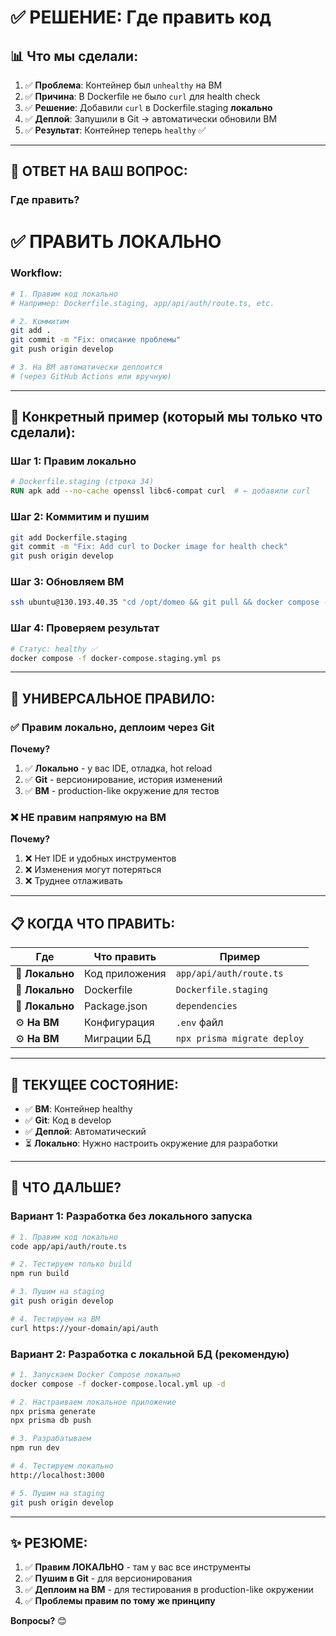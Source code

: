 # ✅ РЕШЕНИЕ: Где править код

## 📊 Что мы сделали:

1. ✅ **Проблема**: Контейнер был `unhealthy` на ВМ
2. ✅ **Причина**: В Dockerfile не было `curl` для health check
3. ✅ **Решение**: Добавили `curl` в Dockerfile.staging **локально**
4. ✅ **Деплой**: Запушили в Git → автоматически обновили ВМ
5. ✅ **Результат**: Контейнер теперь `healthy` ✅

---

## 🎯 ОТВЕТ НА ВАШ ВОПРОС:

### **Где править?**

# ✅ **ПРАВИТЬ ЛОКАЛЬНО**

### Workflow:

```bash
# 1. Правим код локально
# Например: Dockerfile.staging, app/api/auth/route.ts, etc.

# 2. Коммитим
git add .
git commit -m "Fix: описание проблемы"
git push origin develop

# 3. На ВМ автоматически деплоится
# (через GitHub Actions или вручную)
```

---

## 📝 Конкретный пример (который мы только что сделали):

### Шаг 1: Правим локально

```dockerfile
# Dockerfile.staging (строка 34)
RUN apk add --no-cache openssl libc6-compat curl  # ← добавили curl
```

### Шаг 2: Коммитим и пушим

```bash
git add Dockerfile.staging
git commit -m "Fix: Add curl to Docker image for health check"
git push origin develop
```

### Шаг 3: Обновляем ВМ

```bash
ssh ubuntu@130.193.40.35 "cd /opt/domeo && git pull && docker compose -f docker-compose.staging.yml up -d --build"
```

### Шаг 4: Проверяем результат

```bash
# Статус: healthy ✅
docker compose -f docker-compose.staging.yml ps
```

---

## 🚀 УНИВЕРСАЛЬНОЕ ПРАВИЛО:

### ✅ Правим локально, деплоим через Git

**Почему?**

1. ✅ **Локально** - у вас IDE, отладка, hot reload
2. ✅ **Git** - версионирование, история изменений
3. ✅ **ВМ** - production-like окружение для тестов

### ❌ НЕ правим напрямую на ВМ

**Почему?**

1. ❌ Нет IDE и удобных инструментов
2. ❌ Изменения могут потеряться
3. ❌ Труднее отлаживать

---

## 📋 КОГДА ЧТО ПРАВИТЬ:

| Где | Что править | Пример |
|-----|-------------|--------|
| 🔧 **Локально** | Код приложения | `app/api/auth/route.ts` |
| 🔧 **Локально** | Dockerfile | `Dockerfile.staging` |
| 🔧 **Локально** | Package.json | `dependencies` |
| ⚙️ **На ВМ** | Конфигурация | `.env` файл |
| ⚙️ **На ВМ** | Миграции БД | `npx prisma migrate deploy` |

---

## 🎯 ТЕКУЩЕЕ СОСТОЯНИЕ:

- ✅ **ВМ**: Контейнер healthy
- ✅ **Git**: Код в develop
- ✅ **Деплой**: Автоматический
- ⏳ **Локально**: Нужно настроить окружение для разработки

---

## 🚀 ЧТО ДАЛЬШЕ?

### Вариант 1: Разработка без локального запуска

```bash
# 1. Правим код локально
code app/api/auth/route.ts

# 2. Тестируем только build
npm run build

# 3. Пушим на staging
git push origin develop

# 4. Тестируем на ВМ
curl https://your-domain/api/auth
```

### Вариант 2: Разработка с локальной БД (рекомендую)

```bash
# 1. Запускаем Docker Compose локально
docker compose -f docker-compose.local.yml up -d

# 2. Настраиваем локальное приложение
npx prisma generate
npx prisma db push

# 3. Разрабатываем
npm run dev

# 4. Тестируем локально
http://localhost:3000

# 5. Пушим на staging
git push origin develop
```

---

## ✨ РЕЗЮМЕ:

1. ✅ **Правим ЛОКАЛЬНО** - там у вас все инструменты
2. ✅ **Пушим в Git** - для версионирования
3. ✅ **Деплоим на ВМ** - для тестирования в production-like окружении
4. ✅ **Проблемы правим по тому же принципу**

**Вопросы?** 😊

